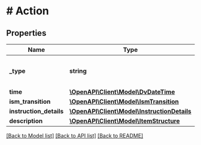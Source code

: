 # # Action

## Properties

Name | Type | Description | Notes
------------ | ------------- | ------------- | -------------
**_type** | **string** |  | [optional] [default to 'ACTION']
**time** | [**\OpenAPI\Client\Model\DvDateTime**](DvDateTime.md) |  |
**ism_transition** | [**\OpenAPI\Client\Model\IsmTransition**](IsmTransition.md) |  |
**instruction_details** | [**\OpenAPI\Client\Model\InstructionDetails**](InstructionDetails.md) |  | [optional]
**description** | [**\OpenAPI\Client\Model\ItemStructure**](ItemStructure.md) |  |

[[Back to Model list]](../../README.md#models) [[Back to API list]](../../README.md#endpoints) [[Back to README]](../../README.md)
